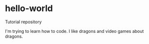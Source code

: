 # hello-world
Tutorial repository
  
  I'm trying to learn how to code. I like dragons and video games about dragons.
